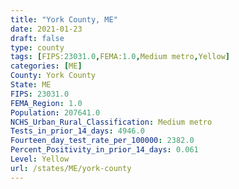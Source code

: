 ```yaml
---
title: "York County, ME"
date: 2021-01-23
draft: false
type: county
tags: [FIPS:23031.0,FEMA:1.0,Medium metro,Yellow]
categories: [ME]
County: York County
State: ME
FIPS: 23031.0
FEMA_Region: 1.0
Population: 207641.0
NCHS_Urban_Rural_Classification: Medium metro
Tests_in_prior_14_days: 4946.0
Fourteen_day_test_rate_per_100000: 2382.0
Percent_Positivity_in_prior_14_days: 0.061
Level: Yellow
url: /states/ME/york-county
---
```



